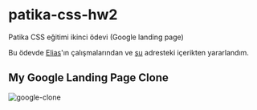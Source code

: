 # patika-css-hw2
Patika CSS eğitimi ikinci ödevi (Google landing page)

Bu ödevde [Elias](https://github.com/codingWithElias)'ın çalışmalarından ve [şu](https://www.youtube.com/watch?v=ZY1MYwUDZsY) adresteki içerikten yararlandım.

## My Google Landing Page Clone
![google-clone](https://user-images.githubusercontent.com/71606941/116878229-baa4da00-ac27-11eb-9824-a0dd28926ebd.jpg)

